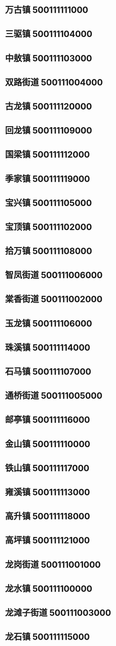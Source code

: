 # 万古镇 500111111000
# 三驱镇 500111104000
# 中敖镇 500111103000
# 双路街道 500111004000
# 古龙镇 500111120000
# 回龙镇 500111109000
# 国梁镇 500111112000
# 季家镇 500111119000
# 宝兴镇 500111105000
# 宝顶镇 500111102000
# 拾万镇 500111108000
# 智凤街道 500111006000
# 棠香街道 500111002000
# 玉龙镇 500111106000
# 珠溪镇 500111114000
# 石马镇 500111107000
# 通桥街道 500111005000
# 邮亭镇 500111116000
# 金山镇 500111110000
# 铁山镇 500111117000
# 雍溪镇 500111113000
# 高升镇 500111118000
# 高坪镇 500111121000
# 龙岗街道 500111001000
# 龙水镇 500111100000
# 龙滩子街道 500111003000
# 龙石镇 500111115000
